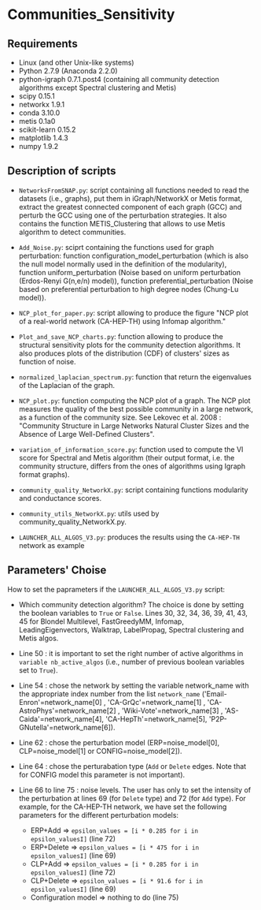 # Communities_Sensitivity

## Requirements ##
* Linux (and other Unix-like systems)
* Python 2.7.9 (Anaconda 2.2.0)
* python-igraph 0.7.1.post4 (containing all community detection algorithms except Spectral clustering and Metis)
* scipy 0.15.1
* networkx 1.9.1
* conda 3.10.0
* metis 0.1a0
* scikit-learn 0.15.2
* matplotlib 1.4.3
* numpy 1.9.2

## Description of scripts ##

* `NetworksFromSNAP.py`: script containing all functions needed to read the datasets (i.e., graphs), put them in iGraph/NetworkX or Metis format, extract the greatest connected component of each graph (GCC) and perturb the GCC using one of the perturbation strategies. It also contains the function METIS_Clustering that allows to use Metis algorithm to detect communities.

* `Add_Noise.py`: sciprt containing the functions used for graph perturbation: function configuration_model_perturbation (which is also the null model normally used in the definition  of the modularity), function uniform_perturbation (Noise based on uniform perturbation (Erdos-Renyi G(n,e/n) model)), function preferential_perturbation (Noise based on preferential perturbation to high degree nodes (Chung-Lu model)).

* `NCP_plot_for_paper.py`: script allowing to produce the figure "NCP plot of a real-world network (CA-HEP-TH) using Infomap algorithm."

* `Plot_and_save_NCP_charts.py`: function allowing to produce the structural sensitivity plots for the community detection algorithms. It also produces plots of the distribution (CDF) of clusters' sizes as function of noise.

* `normalized_laplacian_spectrum.py`: function that return the eigenvalues of the Laplacian of the graph.

* `NCP_plot.py`: function computing the NCP plot of a graph. The NCP plot measures the quality of the best possible community in a large network, as a function of the community size. See Lekovec et al. 2008 : "Community Structure in Large Networks Natural Cluster Sizes and the Absence of Large Well-Defined Clusters".

* `variation_of_information_score.py`: function used to compute the VI score for Spectral and Metis algorithm (their output format, i.e. the community structure, differs from the ones of algorithms using Igraph format graphs).

* `community_quality_NetworkX.py`: script containing functions modularity and conductance scores.

* `community_utils_NetworkX.py`: utils used by community_quality_NetworkX.py.

* `LAUNCHER_ALL_ALGOS_V3.py`: produces the results using the `CA-HEP-TH` network as example

## Parameters' Choise ##
How to set the paprameters if the `LAUNCHER_ALL_ALGOS_V3.py` script:

* Which community detection algorithm? The choice is done by setting the boolean variables to `True` or `False`.
Lines 30, 32, 34, 36, 39, 41, 43, 45 for Blondel Multilevel, FastGreedyMM, Infomap, LeadingEigenvectors, Walktrap, LabelPropag, Spectral clustering and Metis algos.

* Line 50 : it is important to set the right number of active algorithms in `variable nb_active_algos` (i.e., number of previous boolean variables set to `True`).

* Line 54 : chose the network by setting the variable network\_name  with the appropriate index number from the list `network_name` ('Email-Enron'=network\_name[0] , 'CA-GrQc'=network\_name[1] , 'CA-AstroPhys'=network\_name[2] , 'Wiki-Vote'=network\_name[3] , 'AS-Caida'=network\_name[4], 'CA-HepTh'=network\_name[5], 'P2P-GNutella'=network\_name[6]).

* Line 62 : chose the perturbation model (ERP=noise\_model[0], CLP=noise\_model[1] or CONFIG=noise\_model[2]).

* Line 64 : chose the perturabation type (`Add` or `Delete` edges. Note that for CONFIG model this parameter is not important).

* Line 66 to line 75 : noise levels. The user has only to set the intensity of the perturbation at lines 69 (for `Delete` type) and 72 (for `Add` type). For example, for the CA-HEP-TH network, we have set the following parameters for the different perturbation models:
  * ERP+Add => `epsilon_values = [i * 0.285 for i in epsilon_valuesI]` (line 72)
  * ERP+Delete => `epsilon_values = [i * 475 for i in epsilon_valuesI]` (line 69)
  * CLP+Add => `epsilon_values = [i * 0.285 for i in epsilon_valuesI]` (line 72)
  * CLP+Delete => `epsilon_values = [i * 91.6 for i in epsilon_valuesI]` (line 69)
  * Configuration model => nothing to do (line 75)

